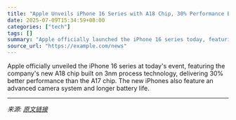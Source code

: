 ```yaml
---
title: "Apple Unveils iPhone 16 Series with A18 Chip, 30% Performance Boost"
date: 2025-07-09T15:34:59+08:00
categories: ["tech"]
tags: []
summary: "Apple officially launched the iPhone 16 series today, featuring the new A18 chip with 30% better performance"
source_url: "https://example.com/news"
---
```


Apple officially unveiled the iPhone 16 series at today's event, featuring the company's new A18 chip built on 3nm process technology, delivering 30% better performance than the A17 chip. The new iPhones also feature an advanced camera system and longer battery life.

---

*来源: [原文链接](https://example.com/news)*
